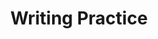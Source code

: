 ---
title: Writing Practice

source:
- title: Common Core Basics
  subject: Social Studies
  chapter: 5
  toc_type: Lesson Review
  toc_number: 5.1
  pages: 184 - 189

questions:
  - number: 1
    text: >
      Look again at the production possibility table for Sam's Deli. If you worked for Sam, what advice would you give him about the production of sandwiches and subs? In a notebook. draft a letter to Sam proposing a plan for the production of sandwiches and subs. Support your ideas with details from the production possibility table.
    choice:
      - option: blank
    answer:
      - text: 
        
layout: cc_review
---